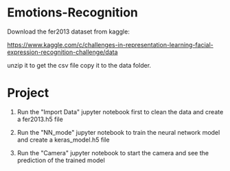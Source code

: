 # Emotions-Recognition

Download the fer2013 dataset from kaggle:

https://www.kaggle.com/c/challenges-in-representation-learning-facial-expression-recognition-challenge/data

unzip it to get the csv file copy it to the data folder.

# Project

1) Run the "Import Data" jupyter notebook first to clean the data and create a fer2013.h5 file

2) Run the "NN_mode" jupyter notebook to train the neural network model and create a keras_model.h5 file

3) Run the "Camera" jupyter notebook to start the camera and see the prediction of the trained model 
